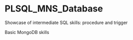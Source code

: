 # PLSQL_MNS_Database

Showcase of intermediate SQL skills: procedure and trigger

Basic MongoDB skills

